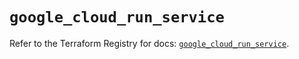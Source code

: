 # `google_cloud_run_service`

Refer to the Terraform Registry for docs: [`google_cloud_run_service`](https://registry.terraform.io/providers/hashicorp/google/6.13.0/docs/resources/cloud_run_service).
